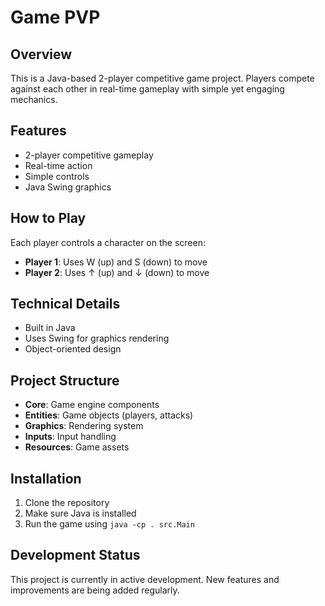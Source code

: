 # Game PVP

## Overview
This is a Java-based 2-player competitive game project. Players compete against each other in real-time gameplay with simple yet engaging mechanics.

## Features
- 2-player competitive gameplay
- Real-time action
- Simple controls
- Java Swing graphics

## How to Play
Each player controls a character on the screen:
- **Player 1**: Uses W (up) and S (down) to move
- **Player 2**: Uses ↑ (up) and ↓ (down) to move

## Technical Details
- Built in Java
- Uses Swing for graphics rendering
- Object-oriented design

## Project Structure
- **Core**: Game engine components
- **Entities**: Game objects (players, attacks)
- **Graphics**: Rendering system
- **Inputs**: Input handling
- **Resources**: Game assets

## Installation
1. Clone the repository
2. Make sure Java is installed
3. Run the game using `java -cp . src.Main`

## Development Status
This project is currently in active development. New features and improvements are being added regularly.